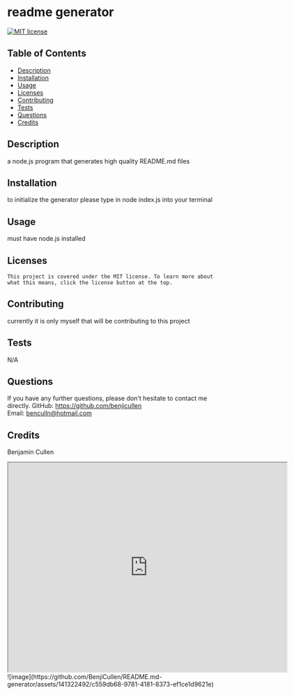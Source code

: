 # readme generator

  [![MIT license](https://img.shields.io/badge/License-MIT-blue.svg)](https://lbesson.mit-license.org/)

  ## Table of Contents
  * [Description](#description)
  * [Installation](#installation)
  * [Usage](#usage)
  * [Licenses](#licenses)
  * [Contributing](#contributing)
  * [Tests](#tests)
  * [Questions](#questions)
  * [Credits](#credits)

  ## Description
  a node.js program that generates high quality README.md files

  ## Installation
  to initialize the generator please type  in node index.js into your terminal

  ## Usage
  must have node.js installed

  ## Licenses
    This project is covered under the MIT license. To learn more about what this means, click the license button at the top.

  ## Contributing
  currently it is only myself that will be contributing to this project

  ## Tests
  N/A

  ## Questions
  If you have any further questions, please don't hesitate to contact me directly.
  GitHub: https://github.com/benjicullen  
  Email: benculln@hotmail.com

  ## Credits
  Benjamin Cullen

  <iframe src="https://drive.google.com/file/d/1-hCKQdwrFeCM-Vp3N78PksfAwCruW54G/preview" width="640" height="480"></iframe>
  ![image](https://github.com/BenjiCullen/README.md-generator/assets/141322492/c559db68-9781-4181-8373-ef1ce1d9621e)

